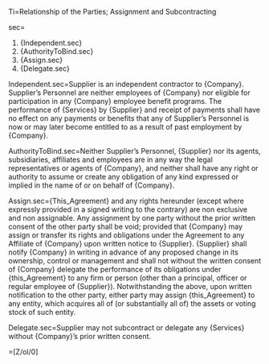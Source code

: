 Ti=Relationship of the Parties; Assignment and Subcontracting

sec=<ol><li>{Independent.sec}<li>{AuthorityToBind.sec}<li>{Assign.sec}<li>{Delegate.sec}</ol>

Independent.sec=Supplier is an independent contractor to {Company}. Supplier’s Personnel are neither employees of {Company} nor eligible for participation in any {Company} employee benefit programs. The performance of {Services} by {Supplier} and receipt of payments shall have no effect on any payments or benefits that any of Supplier’s Personnel is now or may later become entitled to as a result of past employment by {Company}.

AuthorityToBind.sec=Neither Supplier’s Personnel, {Supplier} nor its agents, subsidiaries, affiliates and employees are in any way the legal representatives or agents of {Company}, and neither shall have any right or authority to assume or create any obligation of any kind expressed or implied in the name of or on behalf of {Company}.

Assign.sec={This_Agreement} and any rights hereunder (except where expressly provided in a signed writing to the contrary) are non exclusive and non assignable. Any assignment by one party without the prior written consent of the other party shall be void; provided that {Company} may assign or transfer its rights and obligations under the Agreement to any Affiliate of {Company} upon written notice to {Supplier}. {Supplier} shall notify {Company} in writing in advance of any proposed change in its ownership, control or management and shall not without the written consent of {Company} delegate the performance of its obligations under {this_Agreement} to any firm or person (other than a principal, officer or regular employee of {Supplier}). Notwithstanding the above, upon written notification to the other party, either party may assign {this_Agreement} to any entity, which acquires all of (or substantially all of) the assets or voting stock of such entity.

Delegate.sec=Supplier may not subcontract or delegate any {Services} without {Company}’s prior written consent.

=[Z/ol/0]
